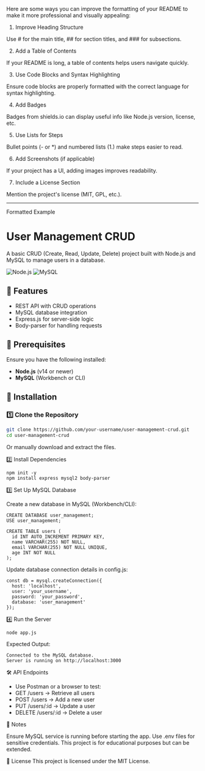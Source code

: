 Here are some ways you can improve the formatting of your README to make it more professional and visually appealing:

1. Improve Heading Structure

Use # for the main title, ## for section titles, and ### for subsections.

2. Add a Table of Contents

If your README is long, a table of contents helps users navigate quickly.

3. Use Code Blocks and Syntax Highlighting

Ensure code blocks are properly formatted with the correct language for syntax highlighting.

4. Add Badges

Badges from shields.io can display useful info like Node.js version, license, etc.

5. Use Lists for Steps

Bullet points (- or *) and numbered lists (1.) make steps easier to read.

6. Add Screenshots (if applicable)

If your project has a UI, adding images improves readability.

7. Include a License Section

Mention the project's license (MIT, GPL, etc.).


---

Formatted Example

# User Management CRUD

A basic CRUD (Create, Read, Update, Delete) project built with Node.js and MySQL to manage users in a database.

![Node.js](https://img.shields.io/badge/Node.js-v14%2B-brightgreen) ![MySQL](https://img.shields.io/badge/MySQL-Supported-blue)

## 🚀 Features
- REST API with CRUD operations
- MySQL database integration
- Express.js for server-side logic
- Body-parser for handling requests

## 📌 Prerequisites
Ensure you have the following installed:
- **Node.js** (v14 or newer)
- **MySQL** (Workbench or CLI)

## 📖 Installation
### 1️⃣ Clone the Repository
```sh
git clone https://github.com/your-username/user-management-crud.git
cd user-management-crud
```
Or manually download and extract the files.

2️⃣ Install Dependencies
```
npm init -y
npm install express mysql2 body-parser
```
3️⃣ Set Up MySQL Database

Create a new database in MySQL (Workbench/CLI):
```
CREATE DATABASE user_management;
USE user_management;

CREATE TABLE users (
  id INT AUTO_INCREMENT PRIMARY KEY,
  name VARCHAR(255) NOT NULL,
  email VARCHAR(255) NOT NULL UNIQUE,
  age INT NOT NULL
);
```
Update database connection details in config.js:
```
const db = mysql.createConnection({
  host: 'localhost',
  user: 'your_username',
  password: 'your_password',
  database: 'user_management'
});
```
4️⃣ Run the Server
```
node app.js
```
Expected Output:
```
Connected to the MySQL database.
Server is running on http://localhost:3000
```
🛠️ API Endpoints
- Use Postman or a browser to test:
- GET /users → Retrieve all users
- POST /users → Add a new user
- PUT /users/:id → Update a user
- DELETE /users/:id → Delete a user


📜 Notes

Ensure MySQL service is running before starting the app.
Use .env files for sensitive credentials.
This project is for educational purposes but can be extended.


📄 License
This project is licensed under the MIT License.
